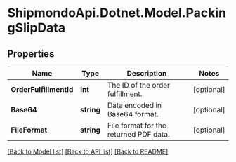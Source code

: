 # ShipmondoApi.Dotnet.Model.PackingSlipData

## Properties

Name | Type | Description | Notes
------------ | ------------- | ------------- | -------------
**OrderFulfillmentId** | **int** | The ID of the order fulfillment. | [optional] 
**Base64** | **string** | Data encoded in Base64 format. | [optional] 
**FileFormat** | **string** | File format for the returned PDF data. | [optional] 

[[Back to Model list]](../README.md#documentation-for-models) [[Back to API list]](../README.md#documentation-for-api-endpoints) [[Back to README]](../README.md)

